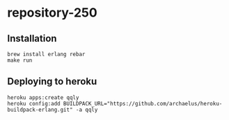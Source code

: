 # repository-250

## Installation

```
brew install erlang rebar
make run
```

## Deploying to heroku

```
heroku apps:create qqly
heroku config:add BUILDPACK_URL="https://github.com/archaelus/heroku-buildpack-erlang.git" -a qqly
```
